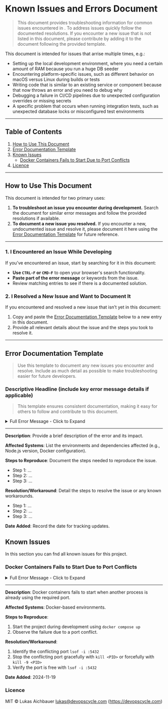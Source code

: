 # Known Issues and Errors Document

> This document provides troubleshooting information for common issues encountered in **<Project>**. To address issues quickly follow the documented resolutions. If you encounter a new issue that is not listed in this document, please contribute by adding it to the document following the provided template.

This document is intended for issues that arrise multiple times, e.g.:

* Setting up the local development environment, where you need a certain amount of RAM because you run a huge DB seeder
* Encountering platform-specific issues, such as different behavior on macOS versus Linux during builds or tests
* Writing code that is similar to an existing service or component because that now throws an error and you need to debug why
* Debugging a failure in CI/CD pipelines due to unexpected configuration overrides or missing secrets
* A specific problem that occurs when running integration tests, such as unexpected database locks or misconfigured test environments

---

## Table of Contents

1. [How to Use This Document](#how-to-use-this-document)
2. [Error Documentation Template](#error-documentation-template)
3. [Known Issues](#known-issues)
    * [Docker Containers Fails to Start Due to Port Conflicts](#docker-container-fails-to-start-due-to-port-conflicts)
4. [Licence](#licence)

---

## How to Use This Document

This document is intended for two primary uses:

1. **To troubleshoot an issue you encounter during development.** Search the document for similar error messages and follow the provided resolutions if available.
2. **To document a new issue you resolved.** If you encounter a new, undocumented issue and resolve it, please document it here using the [Error Documentation Template](#error-documentation-template) for future reference.

---

### 1. I Encountered an Issue While Developing

If you’ve encountered an issue, start by searching for it in this document:

- **Use `CTRL-F` or `CMD-F`** to open your browser's search functionality.
- **Paste part of the error message** or keywords from the issue.
- Review matching entries to see if there is a documented solution.

### 2. I Resolved a New Issue and Want to Document It

If you encountered and resolved a new issue that isn’t yet in this document:

1. Copy and paste the [Error Documentation Template](#error-documentation-template) below to a new entry in this document.
2. Provide all relevant details about the issue and the steps you took to resolve it.

---

## Error Documentation Template

> Use this template to document any new issues you encounter and resolve. Include as much detail as possible to make troubleshooting easier for future developers.

### Descriptive Headline (include key error message details if applicable)

> This template ensures consistent documentation, making it easy for others to follow and contribute to this document.

<details>
  <summary>Full Error Message - Click to Expand</summary>

  ```sh
  # Paste the full error message here, wrapped in code block formatting.
  # Modify language or format if necessary for readability.
  ```

</details>

----

**Description**: Provide a brief description of the error and its impact.

**Affected Systems**: List the environments and dependencies affected (e.g., Node.js version, Docker configuration).

**Steps to Reproduce**: Document the steps needed to reproduce the issue.
  - Step 1: ...
  - Step 2: ...
  - Step 3: ...

**Resolution/Workaround**: Detail the steps to resolve the issue or any known workarounds.
  - Step 1: ...
  - Step 2: ...
  - Step 3: ...

**Date Added**: Record the date for tracking updates.

## Known Issues

In this section you can fnd all known issues for this project.

### Docker Containers Fails to Start Due to Port Conflicts

<details>
  <summary>
    Full Error Message - Click to Expand
  </summary>

```sh
Error: Bind for 0.0.0.0:5432 failed: port is already allocated
```

</details>

---

**Description**: Docker containers fails to start when another process is already using the required port.

**Affected Systems**: Docker-based environments.

**Steps to Reproduce**:

1. Start the project during development using `docker compose up`
2. Observe the failure due to a port conflict.

**Resolution/Workaround**:

1. Identify the conflicting port `lsof -i :5432`
2. Stop the conflicting port gracefully with `kill <PID>` or forcefully with `kill -9 <PID>`
3. Verify the port is free with `lsof -i :5432`


**Date Added**: 2024-11-19

### Licence

MIT © Lukas Aichbauer <lukas@devopscycle.com> (https://devopscycle.com)
